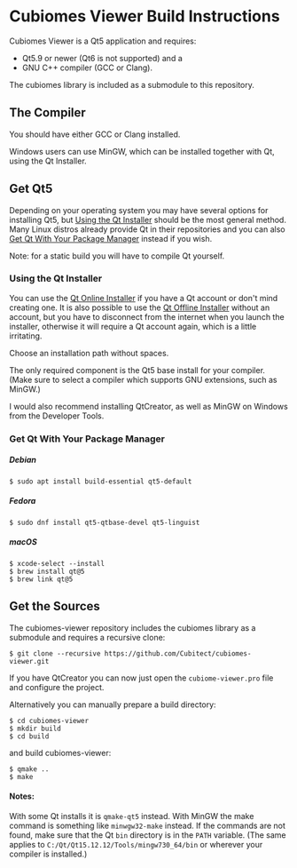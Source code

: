 # Cubiomes Viewer Build Instructions

Cubiomes Viewer is a Qt5 application and requires:
* Qt5.9 or newer (Qt6 is not supported) and a
* GNU C++ compiler (GCC or Clang).

The cubiomes library is included as a submodule to this repository.


## The Compiler

You should have either GCC or Clang installed.

Windows users can use MinGW, which can be installed together with Qt, using the Qt Installer.


## Get Qt5

Depending on your operating system you may have several options for installing Qt5,
but [Using the Qt Installer](buildguide.md#using-the-qt-installer) should be the most general method.
Many Linux distros already provide Qt in their repositories and you can also
[Get Qt With Your Package Manager](buildguide.md#get-qt-with-your-package-manager) instead if you wish.

Note: for a static build you will have to compile Qt yourself.


### Using the Qt Installer

You can use the [Qt Online Installer](https://www.qt.io/download-qt-installer) if you have a Qt account or don't mind creating one.
It is also possible to use the [Qt Offline Installer](https://www.qt.io/offline-installers) without an account,
but you have to disconnect from the internet when you launch the installer, otherwise it will require a Qt account again, which is a little irritating.

Choose an installation path without spaces.

The only required component is the Qt5 base install for your compiler.
(Make sure to select a compiler which supports GNU extensions, such as MinGW.)

I would also recommend installing QtCreator, as well as MinGW on Windows from the Developer Tools.


### Get Qt With Your Package Manager

##### Debian
```
$ sudo apt install build-essential qt5-default
```
##### Fedora
```
$ sudo dnf install qt5-qtbase-devel qt5-linguist
```
##### macOS
```
$ xcode-select --install
$ brew install qt@5
$ brew link qt@5
```


## Get the Sources

The cubiomes-viewer repository includes the cubiomes library as a submodule and requires a recursive clone:
```
$ git clone --recursive https://github.com/Cubitect/cubiomes-viewer.git
```
If you have QtCreator you can now just open the `cubiome-viewer.pro` file and configure the project.

Alternatively you can manually prepare a build directory:
```
$ cd cubiomes-viewer
$ mkdir build
$ cd build
```
and build cubiomes-viewer:
```
$ qmake ..
$ make
```

#### Notes:

With some Qt installs it is `qmake-qt5` instead.
With MinGW the make command is something like `minwgw32-make` instead.
If the commands are not found, make sure that the Qt `bin` directory is in the `PATH` variable.
(The same applies to `C:/Qt/Qt15.12.12/Tools/mingw730_64/bin` or wherever your compiler is installed.)


